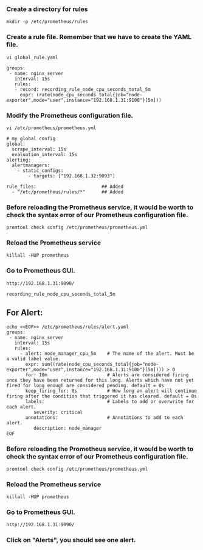

### Create a directory for rules
```
mkdir -p /etc/prometheus/rules
```
### Create a rule file. Remember that we have to create the YAML file.
```
vi global_rule.yaml
```
```
groups:
 - name: nginx_server
   interval: 15s
   rules:
   - record: recording_rule_node_cpu_seconds_total_5m
     expr: (rate(node_cpu_seconds_total{job="node-exporter",mode="user",instance="192.168.1.31:9100"}[5m]))
```

### Modify the Prometheus configuration file.

```
vi /etc/prometheus/prometheus.yml
```
```
# my global config
global:
  scrape_interval: 15s 
  evaluation_interval: 15s 
alerting:
  alertmanagers:
    - static_configs:
        - targets: ["192.168.1.32:9093"]

rule_files:                        ## Added
  - "/etc/prometheus/rules/*"      ## Added
```
### Before reloading the Prometheus service, it would be worth to check the syntax error of our Prometheus configuration file.
```
promtool check config /etc/prometheus/prometheus.yml
```

### Reload the Prometheus service
```
killall -HUP prometheus
```
### Go to Prometheus GUI.
```
http://192.168.1.31:9090/
```

```
recording_rule_node_cpu_seconds_total_5m
```


## For Alert:

```
echo <<EOF>> /etc/prometheus/rules/alert.yaml 
groups:
 - name: nginx_server
   interval: 15s
   rules:
     - alert: node_manager_cpu_5m    # The name of the alert. Must be a valid label value.
       expr: sum((rate(node_cpu_seconds_total{job="node-exporter",mode="user",instance="192.168.1.31:9100"}[5m]))) > 0
       for: 10m                      # Alerts are considered firing once they have been returned for this long. Alerts which have not yet fired for long enough are considered pending. default = 0s
       keep_firing_for: 0s           # How long an alert will continue firing after the condition that triggered it has cleared. default = 0s
       labels:                       # Labels to add or overwrite for each alert.
          severity: critical
       annotations:                  # Annotations to add to each alert.
          description: node_manager
EOF
```

### Before reloading the Prometheus service, it would be worth to check the syntax error of our Prometheus configuration file.
```
promtool check config /etc/prometheus/prometheus.yml
```

### Reload the Prometheus service
```
killall -HUP prometheus
```
### Go to Prometheus GUI.
```
http://192.168.1.31:9090/
```

### Click on "Alerts", you should see one alert.

